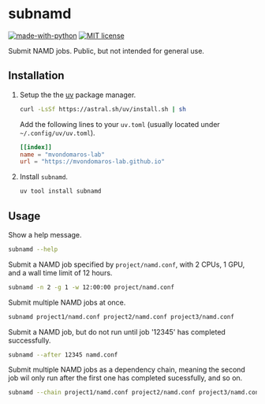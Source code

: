 # subnamd

[![made-with-python](https://img.shields.io/badge/Made%20with-Python-green.svg)](https://www.python.org/)
[![MIT license](https://img.shields.io/badge/License-MIT-green.svg)](https://lbesson.mit-license.org/)

Submit NAMD jobs. Public, but not intended for general use.

## Installation

1.  Setup the the [uv](https://docs.astral.sh/uv/) package manager.
    ```bash
    curl -LsSf https://astral.sh/uv/install.sh | sh
    ```
    Add the following lines to your `uv.toml` (usually located under `~/.config/uv/uv.toml`).
    ```toml
    [[index]]
    name = "mvondomaros-lab"
    url = "https://mvondomaros-lab.github.io"
    ```
2.  Install `subnamd`.
    ```bash
    uv tool install subnamd
    ```

## Usage

Show a help message.

```bash
subnamd --help
```

Submit a NAMD job specified by `project/namd.conf`, with 2 CPUs, 1 GPU, and a wall time limit of 12 hours.

```bash
subnamd -n 2 -g 1 -w 12:00:00 project/namd.conf
```

Submit multiple NAMD jobs at once.

```bash
subnamd project1/namd.conf project2/namd.conf project3/namd.conf
```

Submit a NAMD job, but do not run until job '12345' has completed successfully.

```bash
subnamd --after 12345 namd.conf
```

Submit multiple NAMD jobs as a dependency chain, meaning the second job wil only run after the first one has
completed sucessfully, and so on.

```bash
subnamd --chain project1/namd.conf project2/namd.conf project3/namd.conf
```

